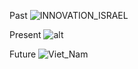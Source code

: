 Past
![INNOVATION_ISRAEL](https://github.com/user-attachments/assets/9a47c741-922b-4f8b-b389-6b020b69d943)

Present
![alt](dao_ly_son.png)

Future
![Viet_Nam](https://images.unsplash.com/photo-1641460213122-336c96f558b0?q=80&w=1470&auto=format&fit=crop&ixlib=rb-4.0.3&ixid=M3wxMjA3fDB8MHxwaG90by1wYWdlfHx8fGVufDB8fHx8fA%3D%3D)

